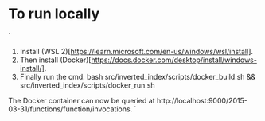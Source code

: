 # To run locally
`
1. Install (WSL 2)[https://learn.microsoft.com/en-us/windows/wsl/install].
2. Then install (Docker)[https://docs.docker.com/desktop/install/windows-install/].
3. Finally run the cmd: bash src/inverted_index/scripts/docker_build.sh && src/inverted_index/scripts/docker_run.sh

The Docker container can now be queried at http://localhost:9000/2015-03-31/functions/function/invocations.
`
